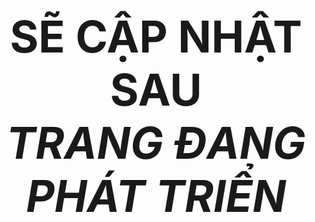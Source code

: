 <p align="center" style="font-size: 5em;">
    <b> 
        SẼ CẬP NHẬT SAU
        <br>
        <i>TRANG ĐANG PHÁT TRIỂN</i>
    </b>
</p>
